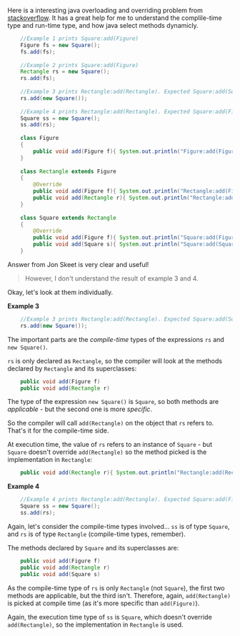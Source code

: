 Here is a interesting java overloading and overriding problem from [stackoverflow](http://stackoverflow.com/questions/14676395/java-overloading-method-selection/14676432#14676432). It has a great help for me to understand the complile-time type and run-time type, and how java select methods dynamicly.

```java
	//Example 1 prints Square:add(Figure)
	Figure fs = new Square();
	fs.add(fs);
		
	//Example 2 prints Square:add(Figure)
	Rectangle rs = new Square();
	rs.add(fs);
		
	//Example 3 prints Rectangle:add(Rectangle). Expected Square:add(Square)
	rs.add(new Square());
		
	//Example 4 prints Rectangle:add(Rectangle). Expected Square:add(Figure)
	Square ss = new Square();
	ss.add(rs);
	
	class Figure
	{
		public void add(Figure f){ System.out.println("Figure:add(Figure)"); }
	}
	
	class Rectangle extends Figure
	{
		@Override
		public void add(Figure f){ System.out.println("Rectangle:add(Figure)"); }
		public void add(Rectangle r){ System.out.println("Rectangle:add(Rectangle)"); }
	}
	
	class Square extends Rectangle
	{
		@Override
		public void add(Figure f){ System.out.println("Square:add(Figure)"); }
		public void add(Square s){ System.out.println("Square:add(Square)"); }
	}
````

Answer from Jon Skeet is very clear and useful!
> However, I don't understand the result of example 3 and 4.

Okay, let's look at them individually.

**Example 3**
```java
    //Example 3 prints Rectangle:add(Rectangle). Expected Square:add(Square)
    rs.add(new Square());
```

The important parts are the *compile-time* types of the expressions `rs` and `new Square()`.

`rs` is only declared as `Rectangle`, so the compiler will look at the methods declared by `Rectangle` and its superclasses:

```java
    public void add(Figure f)
    public void add(Rectangle r)
```

The type of the expression `new Square()` is `Square`, so both methods are *applicable* - but the second one is more *specific*.

So the compiler will call `add(Rectangle)` on the object that `rs` refers to. That's it for the compile-time side.

At execution time, the value of `rs` refers to an instance of `Square` - but `Square` doesn't override `add(Rectangle)` so the method picked is the implementation in `Rectangle`:

```java
    public void add(Rectangle r){ System.out.println("Rectangle:add(Rectangle)"); }
```

**Example 4**

```java
    //Example 4 prints Rectangle:add(Rectangle). Expected Square:add(Figure)
    Square ss = new Square();
    ss.add(rs);
```

Again, let's consider the compile-time types involved... `ss` is of type `Square`, and `rs` is of type `Rectangle` (compile-time types, remember).

The methods declared by `Square` and its superclasses are:

```java
  	public void add(Figure f)
    public void add(Rectangle r)
    public void add(Square s)
```

As the compile-time type of `rs` is only `Rectangle` (not `Square`), the first two methods are applicable, but the third isn't. Therefore, again, `add(Rectangle)` is picked at compile time (as it's more specific than `add(Figure)`).

Again, the execution time type of `ss` is `Square`, which doesn't override `add(Rectangle)`, so the implementation in `Rectangle` is used.
